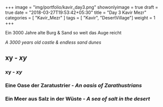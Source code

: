 +++
image = "img/portfolio/kavir_day3.png"
showonlyimage = true
draft = true
date = "2018-03-27T19:53:42+05:30"
title = "Day 3 Kavir Mezr"
categories = [ "Kavir_Mezr" ]
tags = [ "Kavir", "DesertVillage"]
weight = 1
+++

Ein 3000 Jahre alte Burg & Sand so weit das Auge reicht

*A 3000 years old castle & endless sand dunes*
<!--more-->

## xy - *xy*




### xy - *xy*


### Eine Oase der Zaratustrier - *An oasis of Zarathustrians*


### Ein Meer aus Salz in der Wüste - *A sea of salt in the desert*



